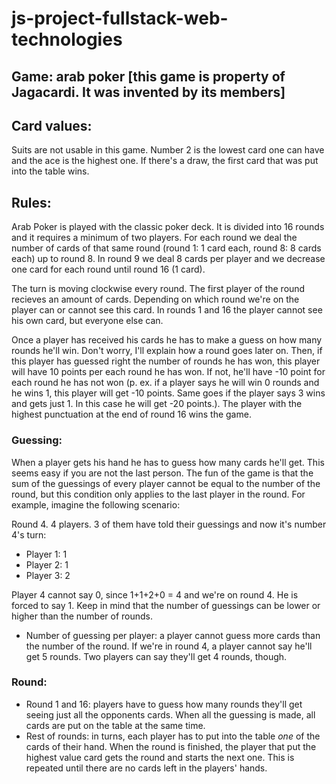 # js-project-fullstack-web-technologies

## Game: arab poker [this game is property of Jagacardi. It was invented by its members]

## Card values:

Suits are not usable in this game. Number 2 is the lowest card one can have and the ace is the highest one. If there's a draw, the first card that was put into the table wins.

## Rules:

Arab Poker is played with the classic poker deck. It is divided into 16 rounds and it requires a minimum of two players. For each round we deal the number of cards of that same round (round 1: 1 card each, round 8: 8 cards each) up to round 8. In round 9 we deal 8 cards per player and we decrease one card for each round until round 16 (1 card).

The turn is moving clockwise every round. The first player of the round recieves an amount of cards. Depending on which round we're on the player can or cannot see this card. In rounds 1 and 16 the player cannot see his own card, but everyone else can.

Once a player has received his cards he has to make a guess on how many rounds he'll win. Don't worry, I'll explain how a round goes later on. Then, if this player has guessed right the number of rounds he has won, this player will have 10 points per each round he has won. If not, he'll have -10 point for each round he has not won (p. ex. if a player says he will win 0 rounds and he wins 1, this player will get -10 points. Same goes if the player says 3 wins and gets just 1. In this case he will get -20 points.). The player with the highest punctuation at the end of round 16 wins the game.

### Guessing:

When a player gets his hand he has to guess how many cards he'll get. This seems easy if you are not the last person. The fun of the game is that the sum of the guessings of every player cannot be equal to the number of the round, but this condition only applies to the last player in the round. For example, imagine the following scenario:

Round 4. 4 players. 3 of them have told their guessings and now it's number 4's turn:

- Player 1: 1
- Player 2: 1
- Player 3: 2

Player 4 cannot say 0, since 1+1+2+0 = 4 and we're on round 4. He is forced to say 1. Keep in mind that the number of guessings can be lower or higher than the number of rounds.

- Number of guessing per player: a player cannot guess more cards than the number of the round. If we're in round 4, a player cannot say he'll get 5 rounds. Two players can say they'll get 4 rounds, though.

### Round:

- Round 1 and 16: players have to guess how many rounds they'll get seeing just all the opponents cards. When all the guessing is made, all cards are put on the table at the same time.
- Rest of rounds: in turns, each player has to put into the table *one* of the cards of their hand. When the round is finished, the player that put the highest value card gets the round and starts the next one. This is repeated until there are no cards left in the players' hands.
